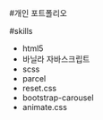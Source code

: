 #개인 포트폴리오

#skills

- html5
- 바닐라 자바스크립트
- scss
- parcel
- reset.css
- bootstrap-carousel
- animate.css
